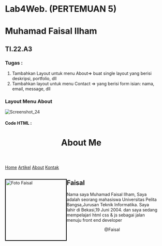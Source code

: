 # Lab4Web. (PERTEMUAN 5)

# Muhamad Faisal Ilham
## TI.22.A3

### Tugas : 
1. Tambahkan Layout untuk menu About=> buat single layout yang berisi deskripsi, portfolio, dll
2. Tambahkan layout untuk menu Contact
=> yang berisi form isian: nama, email, message, dll

### Layout Menu About
![Screenshot_24](https://github.com/vsal19/Lab4Web./assets/115516624/b83bac8f-e9d8-4873-9cf2-dc8d717cccaa)

#### Code HTML :
<!DOCTYPE html>
<html lang="en">
<head>
    <meta charset="UTF-8">
    <meta http-equiv="X-UA-Compatible" content="IE=edge">
    <meta name="viewport" content="width=device-width, initial-scale=1.0">
    <title>About Me</title>
    <link rel="stylesheet" href="style.css">
</head>
<body>
    <div id="container">
        <header>
            <h1>About Me</h1>
        </header>
        <nav>
            <a href="home.html" class="active">Home</a>
            <a href="artikel.html">Artikel</a>
            <a href="about.html">About</a>
            <a href="kontak.html">Kontak</a>
        </nav>
        <section id="about">
            <div class="row">
                <img src="faisal.jpg.jpeg" title="HERLIYANSYAH" alt="Foto Faisal" width="200px
                " class="image-circle" style="float: left; border: 2px solid black;">
                <h1>Faisal</h1>
                <p>Nama saya Muhamad Faisal Ilham, Saya adalah seorang mahasiswa Universitas Pelita Bangsa,Jurusan Teknik Informatika. Saya lahir di Bekasi,19 Juni 2004. dan saya sedang mempelajari html css & js sebagai jalan menuju front end developer</p>
            </div>
        </section>
        <footer>
            <p style="text-align: center;">@Faisal</p>
        </footer>
    </div>
</body>
</html>
